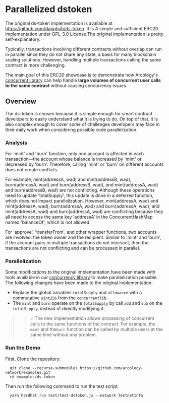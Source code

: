 # Parallelized dstoken

The original ds-token implementation is available at https://github.com/dapphub/ds-token. It is A simple and sufficient ERC20 implementation under GPL-3.0 License.The original implementation is pretty self-explanatory. 

Typically, transactions involving different contracts without overlap can run in parallel since they do not share any state, a basis for many blockchain scaling solutions. However, handling multiple transactions calling the same contract is more challenging. 

The main goal of this ERC20 showcase is to demonstrate how Arcology's [concurrent library](https://github.com/arcology-network/concurrentlib)
 can help handle **large volumes of concurrent user calls to the same contract** without causing concurrency issues.

## Overview

The ds-token is chosen because it is simple enough for smart contract developers to easily understand what it is trying to do. On top of that, it is also complex enough to cover some of challenges developers may face in their daily work when considering possible code parallelization.

### Analysis

For 'mint' and 'burn' function, only one account is affected in each transaction—the account whose balance is increased by 'mint' or decreased by 'burn'. Therefore, calling 'mint' or 'burn' on different accounts does not create conflicts. 

For example, mint(addressA, wad) and mint(addressB, wad), burn(addressA, wad) and burn(addressB, wad), and mint(addressA, wad) and burn(addressB, wad) are not conflicting. Although these operations need to update 'totalSupply', this update is done in a deferred function, which does not impact parallelization. However, mint(addressA, wad) and mint(addressA, wad), burn(addressA, wad) and burn(addressA, wad), and mint(addressA, wad) and burn(addressA, wad) are conflicting because they all need to access the same key 'addressA' in the ConcurrentHashMap named 'balanceOf', which is not allowed.

For 'approve', 'transferFrom', and other wrapper functions, two accounts are involved: the token owner and the recipient. Similar to 'mint' and 'burn', if the account pairs in multiple transactions do not intersect, then the transactions are not conflicting and can be processed in parallel.

### Parallelization

Some modifications to the original implementation have been made with tools available in our [concurrency library]() to make parallelization possible. The following changes have been made to the original implementation:

- Replace the global variables `totalSupply` and `allowance` with a commutative `uint256` from the `concurrentlib`.  
- The `mint` and `burn` operate on the `totalSupply` by call `add` and `sub` on the `totalSupply`, instead of directly modifying it.
  
>> :bulb: The new implementation allows processing of concurrent calls to the same functions of the contract. For example, the `mint` and the`burn` function can be called by multiple users at the same time without any problem.

### Run the Demo

First, Clone the repository:

  ```shell
    git clone --recurse-submodules https://github.com/arcology-network/examples.git
    cd examples/ds-token
  ```

Then run the following command to run the test script:

  ```shell
    yarn hardhat run test/test-dsToken.js --network TestnetInfo
  ```

>> 